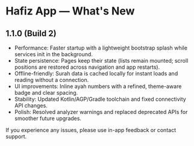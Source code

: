 # Hafiz App — What's New

## 1.1.0 (Build 2)

- Performance: Faster startup with a lightweight bootstrap splash while services init in the background.
- State persistence: Pages keep their state (lists remain mounted; scroll positions are restored across navigation and app restarts).
- Offline-friendly: Surah data is cached locally for instant loads and reading without a connection.
- UI improvements: Inline ayah numbers with a refined, theme-aware badge and clear spacing.
- Stability: Updated Kotlin/AGP/Gradle toolchain and fixed connectivity API changes.
- Polish: Resolved analyzer warnings and replaced deprecated APIs for smoother future upgrades.

If you experience any issues, please use in-app feedback or contact support.

